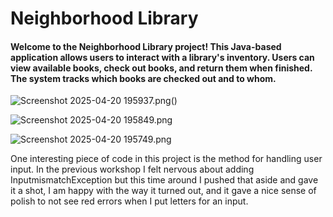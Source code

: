 # Neighborhood Library
#### Welcome to the Neighborhood Library project! This Java-based application allows users to interact with a library's inventory. Users can view available books, check out books, and return them when finished. The system tracks which books are checked out and to whom.

![Screenshot 2025-04-20 195937.png](../../../OneDrive/Pictures/Screenshots/Screenshot%202025-04-20%20195937.png)()

![Screenshot 2025-04-20 195849.png](../../../OneDrive/Pictures/Screenshots/Screenshot%202025-04-20%20195849.png)

![Screenshot 2025-04-20 195749.png](../../../OneDrive/Pictures/Screenshots/Screenshot%202025-04-20%20195749.png)

One interesting piece of code in this project is the method for handling user input. In the previous workshop I felt nervous about adding InputmismatchException but this time around I pushed that aside and gave it a shot, I am happy with the way it turned out, and it gave a nice sense of polish to not see red errors when I put letters for an input. 
